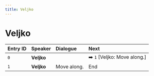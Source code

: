 ```yaml
---
title: Veljko
---
```


# Veljko


| Entry ID | Speaker | Dialogue | Next |
| :------- | :------ | :------- | :------------ |
| `0` | **Veljko** |  | ➡️ `1` \[Veljko: Move along\.\] |
| `1` | **Veljko** | Move along\. | End |
